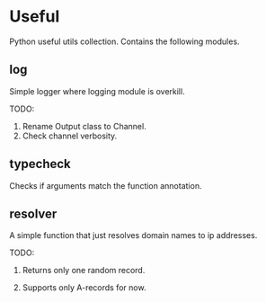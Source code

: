 Useful
======

Python useful utils collection. Contains the following modules.


log
---

Simple logger where logging module is overkill.

TODO:

1. Rename Output class to Channel.
1. Check channel verbosity.

typecheck
---------

Checks if arguments match the function annotation.


resolver
--------

A simple function that just resolves domain names to ip addresses.

TODO:

1. Returns only one random record.

1. Supports only A-records for now.
